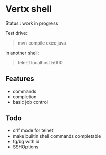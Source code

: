 # Vertx shell

Status : work in progress

Test drive:

> mvn compile exec:java

in another shell:

> telnet localhost 5000

## Features

- commands
- completion
- basic job control

## Todo

- crlf mode for telnet
- make builtin shell commands completable
- fg/bg with id
- SSHOptions